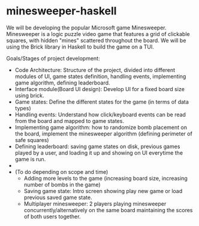 # minesweeper-haskell

We will be developing the popular Microsoft game Minesweeper. Minesweeper is a logic puzzle video game that features a grid of clickable squares, with hidden "mines" scattered throughout the board. We will be using the Brick library in Haskell to build the game on a TUI. 

Goals/Stages of project development:

- Code Architecture: Structure of the project, divided into different modules of UI, game states definition, handling events, implementing game algorithm, defining leaderboard.
- Interface module(Board UI design): Develop UI for a fixed board size using brick. 
- Game states: Define the different states for the game (in terms of data types)
- Handling events: Understand how click/keyboard events can be read from the board and mapped to game states.
- Implementing game algorithm: how to randomize bomb placement on the board, implement the minesweeper algorithm (defining perimeter of safe squares)
- Defining leaderboard: saving game states on disk, previous games played by a user, and loading it up and showing on UI everytime the game is run.
- 
- (To do depending on scope and time)
    - Adding more levels to the game (increasing board size, increasing number of bombs in the game) 
    - Saving game state: Intro screen showing play new game or load previous saved game state.
    - Multiplayer minesweeper: 2 players playing minesweeper concurrently/alternatively on the same board maintaining the scores of both users together.
